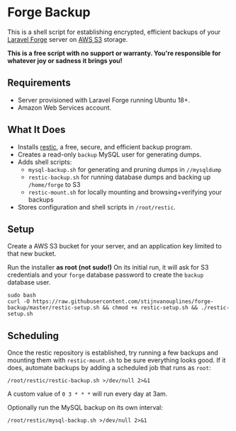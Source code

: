 # Forge Backup

This is a shell script for establishing encrypted, efficient backups of your [Laravel Forge](https://forge.laravel.com) server on [AWS S3](https://aws.amazon.com/s3/) storage.

**This is a free script with no support or warranty. You're responsible for whatever joy or sadness it brings you!**

## Requirements

- Server provisioned with Laravel Forge running Ubuntu 18+.
- Amazon Web Services account.

## What It Does

- Installs [restic](https://restic.net/), a free, secure, and efficient backup program.
- Creates a read-only `backup` MySQL user for generating dumps.
- Adds shell scripts:
    - `mysql-backup.sh` for generating and pruning dumps in `//mysqldump`
    - `restic-backup.sh` for running database dumps and backing up `/home/forge` to S3
    - `restic-mount.sh` for locally mounting and browsing+verifying your backups
- Stores configuration and shell scripts in `/root/restic`.

## Setup

Create a AWS S3 bucket for your server, and an application key limited to that new bucket.

Run the installer **as root (not sudo!)** On its initial run, it will ask for S3 credentials and your `forge` database password to create the `backup` database user.

```
sudo bash
curl -O https://raw.githubusercontent.com/stijnvanouplines/forge-backup/master/restic-setup.sh && chmod +x restic-setup.sh && ./restic-setup.sh
```

## Scheduling

Once the restic repository is established, try running a few backups and mounting them with `restic-mount.sh` to be sure everything looks good. If it does, automate backups by adding a scheduled job that runs as `root`:

```
/root/restic/restic-backup.sh >/dev/null 2>&1
```

A custom value of `0 3 * * *` will run every day at 3am.

Optionally run the MySQL backup on its own interval:

```
/root/restic/mysql-backup.sh >/dev/null 2>&1
```
